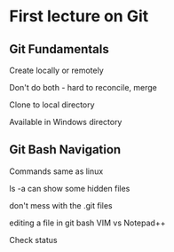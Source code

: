 # First lecture on Git

## Git Fundamentals


Create locally or remotely

Don't do both - hard to reconcile, merge

Clone to local directory

Available in Windows directory

## Git Bash Navigation

Commands same as linux 

ls -a can show some hidden files

don't mess with the .git files

editing a file in git bash
  VIM vs Notepad++
  
Check status
